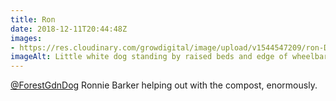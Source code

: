 ```yaml
---
title: Ron
date: 2018-12-11T20:44:48Z
images: 
- https://res.cloudinary.com/growdigital/image/upload/v1544547209/ron-DDCB6FD0.jpg
imageAlt: Little white dog standing by raised beds and edge of wheelbarrow
---
```


[@ForestGdnDog](https://mobile.twitter.com/forestgdndog) Ronnie Barker helping out with the compost, enormously. 
